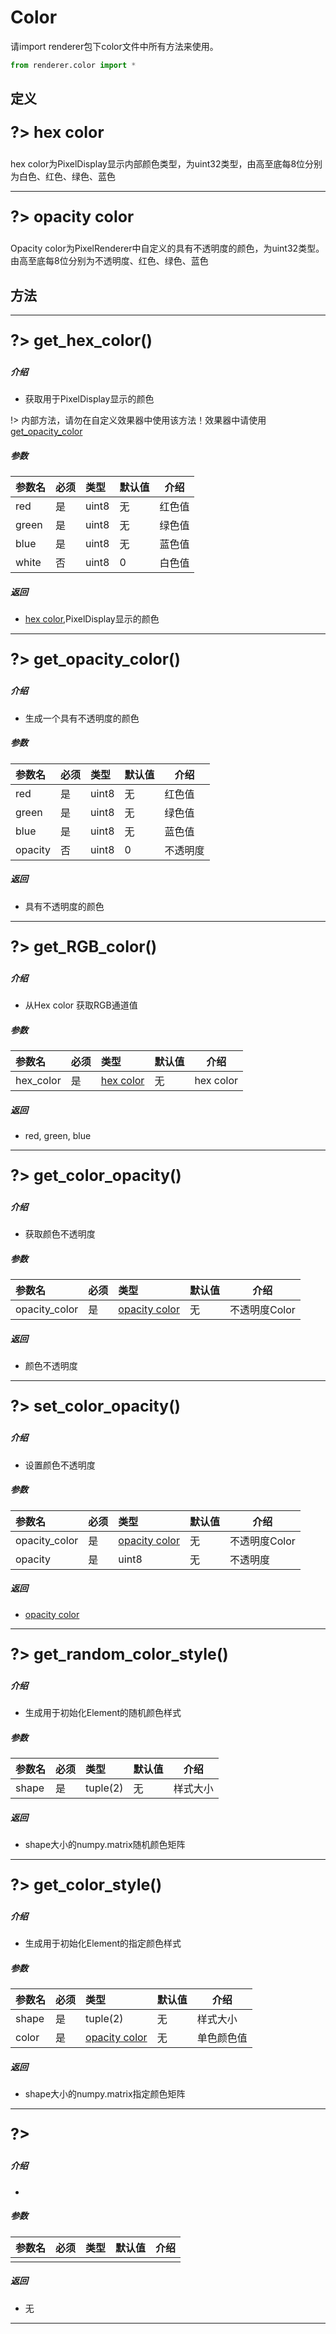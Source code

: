 # Color

请import renderer包下color文件中所有方法来使用。

```python
from renderer.color import *
```

## 定义

<div style='font-size: 25px;font-weight:700' id="hex_color">

?> hex color

</div>

hex color为PixelDisplay显示内部颜色类型，为uint32类型，由高至底每8位分别为白色、红色、绿色、蓝色

---

<div style='font-size: 25px;font-weight:700' id="opacity_color">

?> opacity color

</div>

Opacity color为PixelRenderer中自定义的具有不透明度的颜色，为uint32类型。由高至底每8位分别为不透明度、红色、绿色、蓝色

## 方法

---

<div style='font-size: 25px;font-weight:700' id="get_hex_color">

?> get_hex_color()

</div>


##### 介绍

- 获取用于PixelDisplay显示的颜色

!> 内部方法，请勿在自定义效果器中使用该方法！效果器中请使用[get_opacity_color](#get_opacity_color)

##### 参数

|参数名|必须|类型|默认值|介绍|
|:---|:----|:---|---|---|
|red|是|uint8|无|红色值|
|green|是|uint8|无|绿色值|
|blue|是|uint8|无|蓝色值|
|white|否|uint8|0|白色值|

##### 返回

- [hex color](#hex_color),PixelDisplay显示的颜色

---

<div style='font-size: 25px;font-weight:700' id="get_opacity_color">

?> get_opacity_color()

</div>

##### 介绍

- 生成一个具有不透明度的颜色

##### 参数

|参数名|必须|类型|默认值|介绍|
|:---|:----|:---|---|---|
|red|是|uint8|无|红色值|
|green|是|uint8|无|绿色值|
|blue|是|uint8|无|蓝色值|
|opacity|否|uint8|0|不透明度|

##### 返回

- 具有不透明度的颜色

---

<div style='font-size: 25px;font-weight:700'>

?> get_RGB_color()

</div>

##### 介绍

- 从Hex color 获取RGB通道值

##### 参数

|参数名|必须|类型|默认值|介绍|
|:---|:----|:---|---|---|
|hex_color|是|[hex color](#hex_color)|无|hex color|

##### 返回

- red, green, blue

---


<div style='font-size: 25px;font-weight:700'>

?> get_color_opacity()

</div>

##### 介绍

- 获取颜色不透明度

##### 参数

|参数名|必须|类型|默认值|介绍|
|:---|:----|:---|---|---|
|opacity_color|是|[opacity color](#opacity_color)|无|不透明度Color|

##### 返回

- 颜色不透明度

---


<div style='font-size: 25px;font-weight:700'>

?> set_color_opacity()

</div>

##### 介绍

- 设置颜色不透明度

##### 参数

|参数名|必须|类型|默认值|介绍|
|:---|:----|:---|---|---|
| opacity_color | 是   | [opacity color](#opacity_color) | 无     |不透明度Color|
|opacity|是|uint8|无|不透明度|

##### 返回	

- [opacity color](#opacity_color)

---

<div style='font-size: 25px;font-weight:700'>

?> get_random_color_style()

</div>

##### 介绍

- 生成用于初始化Element的随机颜色样式

##### 参数

|参数名|必须|类型|默认值|介绍|
|:---|:----|:---|---|---|
|shape|是|tuple(2)|无|样式大小|

##### 返回

- shape大小的numpy.matrix随机颜色矩阵

---


<div style='font-size: 25px;font-weight:700'>

?> get_color_style()

</div>

##### 介绍

- 生成用于初始化Element的指定颜色样式

##### 参数

|参数名|必须|类型|默认值|介绍|
|:---|:----|:---|---|---|
|shape|是|tuple(2)|无|样式大小|
|color|是|[opacity color](#opacity_color)|无|单色颜色值|

##### 返回

- shape大小的numpy.matrix指定颜色矩阵

---



<div style='font-size: 25px;font-weight:700'>

?> 

</div>

##### 介绍

- 

##### 参数

|参数名|必须|类型|默认值|介绍|
|:---|:----|:---|---|---|
||||||

##### 返回

- 无

---
